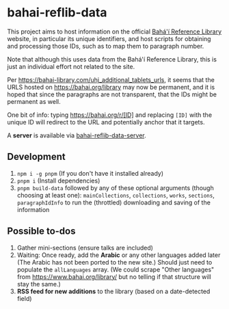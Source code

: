 # bahai-reflib-data

This project aims to host information on the official
[Bahá'í Reference Library](https://bahai.org/library)
website, in particular its unique identifiers, and host scripts for obtaining
and processing those IDs, such as to map them to paragraph number.

Note that although this uses data from the Bahá'í Reference Library, this is
just an individual effort not related to the site.

Per <https://bahai-library.com/uhj_additional_tablets_urls>, it seems that the
URLS hosted on <https://bahai.org/library> may now be permanent, and it is
hoped that since the paragraphs are not transparent, that the IDs might be
permanent as well.

One bit of info: typing <https://bahai.org/r/[ID]> and replacing `[ID]` with
the unique ID will redirect to the URL and potentially anchor that it
targets.

A **server** is available via
[bahai-reflib-data-server](https://github.com/bahaidev/bahai-reflib-data-server).

## Development

1. `npm i -g pnpm` (If you don't have it installed already)
1. `pnpm i` (Install dependencies)
1. `pnpm build-data` followed by any of these optional arguments (though
    choosing at least one):
    `mainCollections`, `collections`, `works`, `sections`, `paragraphIdInfo` to
    run the (throttled) downloading and saving of the information

## Possible to-dos

1. Gather mini-sections (ensure talks are included)
1. Waiting: Once ready, add the **Arabic** or any other languages added later
    (The Arabic has not been ported to the new site.) Should just need to
    populate the `allLanguages` array. (We could scrape "Other languages"
    from <https://www.bahai.org/library/> but no telling if that structure
    will stay the same.)
1. **RSS feed for new additions** to the library (based on a date-detected
    field)
